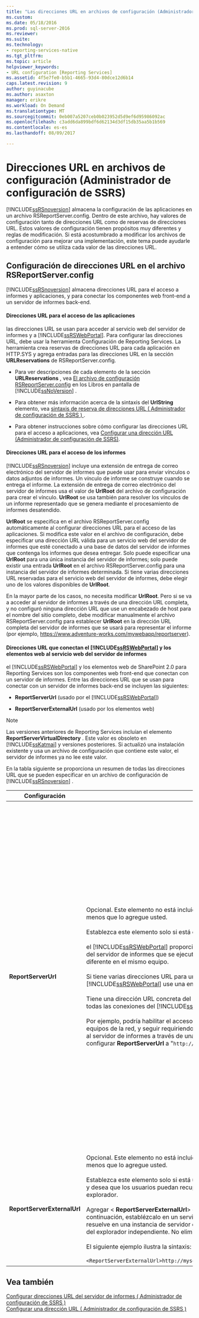 ```yaml
---
title: "Las direcciones URL en archivos de configuración (Administrador de configuración de SSRS) | Documentos de Microsoft"
ms.custom: 
ms.date: 05/18/2016
ms.prod: sql-server-2016
ms.reviewer: 
ms.suite: 
ms.technology:
- reporting-services-native
ms.tgt_pltfrm: 
ms.topic: article
helpviewer_keywords:
- URL configuration [Reporting Services]
ms.assetid: 4f5e7fe0-b5b1-4665-93d4-80dce12d6b14
caps.latest.revision: 9
author: guyinacube
ms.author: asaxton
manager: erikre
ms.workload: On Demand
ms.translationtype: MT
ms.sourcegitcommit: 0eb007a5207ceb0b023952d5d9ef6d95986092ac
ms.openlocfilehash: c3add6da899bdf6d62134d3df15db35aa5b1b569
ms.contentlocale: es-es
ms.lasthandoff: 08/09/2017

---
```

# <a name="urls-in-configuration-files--ssrs-configuration-manager"></a>Direcciones URL en archivos de configuración (Administrador de configuración de SSRS)
  [!INCLUDE[ssRSnoversion](../../includes/ssrsnoversion-md.md)] almacena la configuración de las aplicaciones en un archivo RSReportServer.config. Dentro de este archivo, hay valores de configuración tanto de direcciones URL como de reservas de direcciones URL. Estos valores de configuración tienen propósitos muy diferentes y reglas de modificación. Si está acostumbrado a modificar los archivos de configuración para mejorar una implementación, este tema puede ayudarle a entender cómo se utiliza cada valor de las direcciones URL.  
  
## <a name="url-settings-in-rsreportserverconfig-file"></a>Configuración de direcciones URL en el archivo RSReportServer.config  
 [!INCLUDE[ssRSnoversion](../../includes/ssrsnoversion-md.md)] almacena direcciones URL para el acceso a informes y aplicaciones, y para conectar los componentes web front-end a un servidor de informes back-end.  
  
#### <a name="urls-for-application-access"></a>Direcciones URL para el acceso de las aplicaciones  
 las direcciones URL se usan para acceder al servicio web del servidor de informes y a [!INCLUDE[ssRSWebPortal](../../includes/ssrswebportal.md)]. Para configurar las direcciones URL, debe usar la herramienta Configuración de Reporting Services. La herramienta crea reservas de direcciones URL para cada aplicación en HTTP.SYS y agrega entradas para las direcciones URL en la sección **URLReservations** de RSReportServer.config.  
  
-   Para ver descripciones de cada elemento de la sección **URLReservations** , vea [El archivo de configuración RSReportServer.config](../../reporting-services/report-server/rsreportserver-config-configuration-file.md) en los Libros en pantalla de [!INCLUDE[ssNoVersion](../../includes/ssnoversion-md.md)] .  
  
-   Para obtener más información acerca de la sintaxis del **UrlString** elemento, vea [sintaxis de reserva de direcciones URL &#40; Administrador de configuración de SSRS &#41; ](../../reporting-services/install-windows/url-reservation-syntax-ssrs-configuration-manager.md).  
  
-   Para obtener instrucciones sobre cómo configurar las direcciones URL para el acceso a aplicaciones, vea [Configurar una dirección URL &#40;Administrador de configuración de SSRS&#41;](../../reporting-services/install-windows/configure-a-url-ssrs-configuration-manager.md).  
  
#### <a name="urls-for-report-access"></a>Direcciones URL para el acceso de los informes  
 [!INCLUDE[ssRSnoversion](../../includes/ssrsnoversion-md.md)] incluye una extensión de entrega de correo electrónico del servidor de informes que puede usar para enviar vínculos o datos adjuntos de informes. Un vínculo de informe se construye cuando se entrega el informe. La extensión de entrega de correo electrónico del servidor de informes usa el valor de **UrlRoot** del archivo de configuración para crear el vínculo. **UrlRoot** se usa también para resolver los vínculos de un informe representado que se genera mediante el procesamiento de informes desatendido.  
  
 **UrlRoot** se especifica en el archivo RSReportServer.config automáticamente al configurar direcciones URL para el acceso de las aplicaciones. Si modifica este valor en el archivo de configuración, debe especificar una dirección URL válida para un servicio web del servidor de informes que esté conectado a una base de datos del servidor de informes que contenga los informes que desea entregar. Solo puede especificar una **UrlRoot** para una única instancia del servidor de informes; solo puede existir una entrada **UrlRoot** en el archivo RSReportServer.config para una instancia del servidor de informes determinada. Si tiene varias direcciones URL reservadas para el servicio web del servidor de informes, debe elegir uno de los valores disponibles de **UrlRoot**.  
  
 En la mayor parte de los casos, no necesita modificar **UrlRoot**. Pero si se va a acceder al servidor de informes a través de una dirección URL completa, y no configuró ninguna dirección URL que use un encabezado de host para el nombre del sitio completo, debe modificar manualmente el archivo RSReportServer.config para establecer **UrlRoot** en la dirección URL completa del servidor de informes que se usará para representar el informe (por ejemplo, https://www.adventure-works.com/mywebapp/reportserver).  
  
#### <a name="urls-connecting-the-includessrswebportalincludesssrswebportalmd-and-web-parts-to-the-report-server-web-service"></a>Direcciones URL que conectan el [!INCLUDE[ssRSWebPortal](../../includes/ssrswebportal.md)] y los elementos web al servicio web del servidor de informes  
 el [!INCLUDE[ssRSWebPortal](../../includes/ssrswebportal.md)] y los elementos web de SharePoint 2.0 para Reporting Services son los componentes web front-end que conectan con un servidor de informes. Entre las direcciones URL que se usan para conectar con un servidor de informes back-end se incluyen las siguientes:  
  
-   **ReportServerUrl** (usado por el [!INCLUDE[ssRSWebPortal](../../includes/ssrswebportal.md)])  
  
-   **ReportServerExternalUrl** (usado por los elementos web)  
  
> [!NOTE]  
>  Las versiones anteriores de Reporting Services incluían el elemento **ReportServerVirtualDirectory** . Este valor es obsoleto en [!INCLUDE[ssKatmai](../../includes/sskatmai-md.md)] y versiones posteriores. Si actualizó una instalación existente y usa un archivo de configuración que contiene este valor, el servidor de informes ya no lee este valor.  
  
 En la tabla siguiente se proporciona un resumen de todas las direcciones URL que se pueden especificar en un archivo de configuración de [!INCLUDE[ssRSnoversion](../../includes/ssrsnoversion-md.md)] .  
  
|Configuración|Uso|Descripción|  
|-------------|-----------|-----------------|  
|**ReportServerUrl**|Opcional. Este elemento no está incluido en el archivo RSReportServer.config a menos que lo agregue usted.<br /><br /> Establezca este elemento solo si está configurando uno de los escenarios siguientes:<br /><br /> el [!INCLUDE[ssRSWebPortal](../../includes/ssrswebportal.md)] proporciona acceso web front-end a un servicio web del servidor de informes que se ejecuta en un equipo diferente o en una instancia diferente en el mismo equipo.<br /><br /> Si tiene varias direcciones URL para un servidor de informes y quiere que el [!INCLUDE[ssRSWebPortal](../../includes/ssrswebportal.md)] use una en concreto.<br /><br /> Tiene una dirección URL concreta del servidor de informes que quiere que se use en todas las conexiones del [!INCLUDE[ssRSWebPortal](../../includes/ssrswebportal.md)] .<br /><br /> Por ejemplo, podría habilitar el acceso al [!INCLUDE[ssRSWebPortal](../../includes/ssrswebportal.md)] para todos los equipos de la red, y seguir requiriendo que el [!INCLUDE[ssRSWebPortal](../../includes/ssrswebportal.md)] se conecte al servidor de informes a través de una conexión local. En este caso, podría configurar **ReportServerUrl** a "`http://localhost/reportserver`".|Este valor especifica una dirección URL para el servicio web del servidor de informes. La aplicación [!INCLUDE[ssRSWebPortal](../../includes/ssrswebportal.md)] lee este valor en el inicio. Si se establece este valor, el [!INCLUDE[ssRSWebPortal](../../includes/ssrswebportal.md)] se conectará al servidor de informes que se especifique en la dirección URL.<br /><br /> De forma predeterminada, el [!INCLUDE[ssRSWebPortal](../../includes/ssrswebportal.md)] proporciona acceso front-end Web al servicio Web del servidor de informes que se ejecuta dentro de la misma instancia de servidor de informes como el [!INCLUDE[ssRSWebPortal](../../includes/ssrswebportal.md)]. Pero si quiere usar el [!INCLUDE[ssRSWebPortal](../../includes/ssrswebportal.md)] con un servicio web del servidor de informes que forme parte de otra instancia o se ejecute en una instancia de un equipo diferente, puede establecer esta dirección URL para indicar al [!INCLUDE[ssRSWebPortal](../../includes/ssrswebportal.md)] que se conecte al servicio web del servidor de informes externo.<br /><br /> Si en el servidor de informes al que se está conectando hay instalado un certificado de Capa de sockets seguros (SSL), el valor de **ReportServerUrl** debe ser el nombre del servidor que esté registrado para ese certificado. Si se produce un error similar a "Se ha terminado la conexión: no se puede establecer una relación de confianza para el canal seguro SSL/TLS", establezca **ReportServerUrl** en el nombre de dominio completo del servidor para el que se ha emitido el certificado SSL. Por ejemplo, si se ha registrado el certificado para **https://adventure-works.com.onlinesales**, la dirección URL del servidor de informes será **https://adventure-works.com.onlinesales/reportserver**.|  
|**ReportServerExternalUrl**|Opcional. Este elemento no está incluido en el archivo RSReportServer.config a menos que lo agregue usted.<br /><br /> Establezca este elemento solo si está utilizando los elementos web de SharePoint 2.0 y desea que los usuarios puedan recuperar un informe y abrirlo en otra ventana del explorador.<br /><br /> Agregar \< **ReportServerExternalUrl**> debajo del \< **ReportServerUrl**> elemento y, a continuación, establézcalo en un servidor de informes completo nombre que se resuelve en una instancia de servidor de informes cuando se acceda en una ventana del explorador independiente. No elimine \< **ReportServerUrl**>.<br /><br /> El siguiente ejemplo ilustra la sintaxis:<br /><br /> `<ReportServerExternalUrl>http://myserver/reportserver</ReportServerExternalUrl>`|Los elementos web de SharePoint 2.0 utilizan este valor.<br /><br /> En versiones anteriores, se recomendaba que estableciera este valor para implementar el Generador de informes en un servidor de informes expuesto a Internet. Este escenario de implementación no se ha probado. Si antes utilizaba este valor para que se admitiera el acceso a través de Internet al Generador de informes, debe considerar la posibilidad de utilizar una estrategia alternativa.|  
  
## <a name="see-also"></a>Vea también  
 [Configurar direcciones URL del servidor de informes &#40; Administrador de configuración de SSRS &#41;](../../reporting-services/install-windows/configure-report-server-urls-ssrs-configuration-manager.md)   
 [Configurar una dirección URL &#40; Administrador de configuración de SSRS &#41;](../../reporting-services/install-windows/configure-a-url-ssrs-configuration-manager.md)

